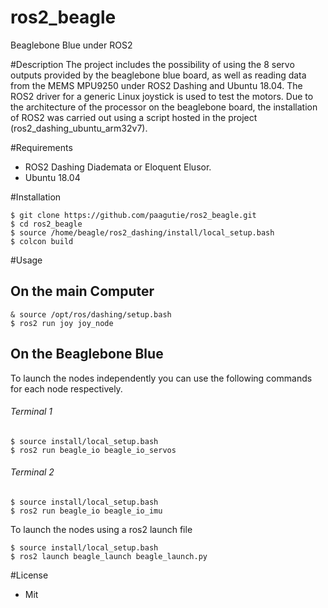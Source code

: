 # ros2_beagle
Beaglebone Blue under ROS2

#Description
The project includes the possibility of using the 8 servo outputs provided by the beaglebone blue board, as well as reading data from the MEMS MPU9250 under ROS2 Dashing and Ubuntu 18.04. The ROS2 driver for a generic Linux joystick is used to test the motors.
Due to the architecture of the processor on the beaglebone board, the installation of ROS2 was carried out using a script hosted in the project (ros2_dashing_ubuntu_arm32v7).

#Requirements

- ROS2 Dashing Diademata or Eloquent Elusor.
- Ubuntu 18.04

#Installation
```
$ git clone https://github.com/paagutie/ros2_beagle.git
$ cd ros2_beagle
$ source /home/beagle/ros2_dashing/install/local_setup.bash
$ colcon build
```
#Usage

## On the main Computer ##
```
& source /opt/ros/dashing/setup.bash
$ ros2 run joy joy_node
```
## On the Beaglebone Blue ##
To launch the nodes independently you can use the following commands for each node respectively.

###### Terminal 1 ######
```
$ source install/local_setup.bash
$ ros2 run beagle_io beagle_io_servos
```
###### Terminal 2 ######
```
$ source install/local_setup.bash
$ ros2 run beagle_io beagle_io_imu
```

To launch the nodes using a ros2 launch file
```
$ source install/local_setup.bash
$ ros2 launch beagle_launch beagle_launch.py
```

#License
- Mit
